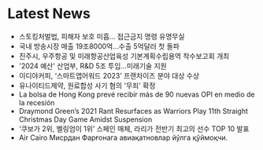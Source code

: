 # Latest News
-  스토킹처벌법, 피해자 보호 미흡… 접근금지 명령 유명무실
-  국내 방송시장 매출 19조8000억…수출 5억달러 첫 돌파
-  진주시, 우주항공 및 미래항공산업육성 기본계획수립용역 착수보고회 개최
-  '2024 예산' 산업부, R&D 5조 투입…미래기술 지원
-  이디야커피, ‘스마트앱어워드 2023’ 프랜차이즈 분야 대상 수상
-  유나이티드제약, 원료합성 사기 혐의 '무죄' 확정
-  La bolsa de Hong Kong prevé recibir más de 90 nuevas OPI en medio de la recesión
-  Draymond Green’s 2021 Rant Resurfaces as Warriors Play 11th Straight Christmas Day Game Amidst Suspension
-  ‘쿠보가 2위, 벨링엄이 1위’ 스페인 매체, 라리가 전반기 최고의 선수 TOP 10 발표
-  Air Cairo Мисрдан Фарғонага авиақатновлар йўлга қўймоқчи.
